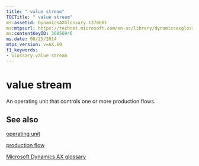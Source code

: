 ```yaml
---
title: " value stream"
TOCTitle: " value stream"
ms:assetid: DynamicsAXGlossary.1370601
ms:mtpsurl: https://technet.microsoft.com/en-us/library/dynamicsaxglossary.1370601(v=AX.60)
ms:contentKeyID: 36056946
ms.date: 08/25/2014
mtps_version: v=AX.60
f1_keywords:
- Glossary.value stream
---
```


# value stream

An operating unit that controls one or more production flows.

## See also

[operating unit](operating-unit.md)

[production flow](production-flow.md)

[Microsoft Dynamics AX glossary](glossary/microsoft-dynamics-ax-glossary.md)

  


